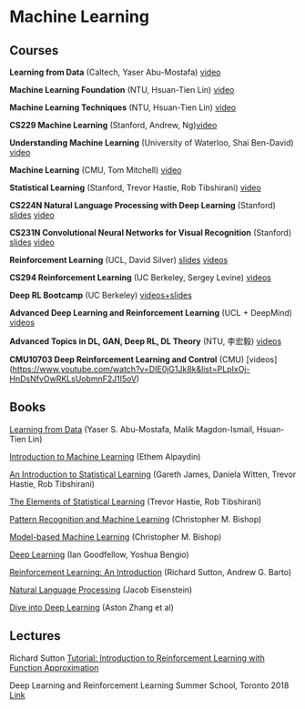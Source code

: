 # Machine Learning

## Courses
 **Learning from Data** (Caltech, Yaser Abu-Mostafa) [video](https://www.youtube.com/watch?v=mbyG85GZ0PI&list=PLD63A284B7615313A)

**Machine Learning Foundation** (NTU, Hsuan-Tien Lin) [video](https://www.youtube.com/watch?v=nQvpFSMPhr0&list=PLXVfgk9fNX2I7tB6oIINGBmW50rrmFTqf)

**Machine Learning Techniques** (NTU, Hsuan-Tien Lin) [video](https://www.youtube.com/watch?v=A-GxGCCAIrg&list=PLXVfgk9fNX2IQOYPmqjqWsNUFl2kpk1U2)

**CS229 Machine Learning** (Stanford, Andrew, Ng)[video](https://www.youtube.com/watch?v=UzxYlbK2c7E&list=PLA89DCFA6ADACE599)

**Understanding Machine Learning** (University of Waterloo, Shai Ben-David) [video](https://www.youtube.com/watch?v=b5NlRg8SjZg&list=PLFze15KrfxbH8SE4FgOHpMSY1h5HiRLMm)

**Machine Learning** (CMU, Tom Mitchell) [video](http://www.cs.cmu.edu/~tom/10701_sp11/lectures.shtml)

**Statistical Learning** (Stanford, Trevor Hastie, Rob Tibshirani) [video](https://lagunita.stanford.edu/courses/HumanitiesSciences/StatLearning/Winter2016/about)

**CS224N Natural Language Processing with Deep Learning** (Stanford) [slides](http://web.stanford.edu/class/cs224n/syllabus.html) [video](https://www.youtube.com/watch?v=OQQ-W_63UgQ&list=PL3FW7Lu3i5Jsnh1rnUwq_TcylNr7EkRe6)

**CS231N Convolutional Neural Networks for Visual Recognition** (Stanford) [slides](http://cs231n.stanford.edu/syllabus.html) [video](https://www.youtube.com/watch?v=vT1JzLTH4G4&list=PLC1qU-LWwrF64f4QKQT-Vg5Wr4qEE1Zxk)

**Reinforcement Learning** (UCL, David Silver) [slides](http://www0.cs.ucl.ac.uk/staff/d.silver/web/Teaching.html) [videos](https://www.youtube.com/watch?v=2pWv7GOvuf0&list=PLzuuYNsE1EZAXYR4FJ75jcJseBmo4KQ9-&index=1)

**CS294 Reinforcement Learning** (UC Berkeley, Sergey Levine) [videos](https://www.youtube.com/playlist?list=PLkFD6_40KJIxJMR-j5A1mkxK26gh_qg37)

**Deep RL Bootcamp** (UC Berkeley) [videos+slides](https://sites.google.com/view/deep-rl-bootcamp/lectures)

**Advanced Deep Learning and Reinforcement Learning** (UCL + DeepMind) [videos](https://www.youtube.com/playlist?list=PLqYmG7hTraZDNJre23vqCGIVpfZ_K2RZs)

**Advanced Topics in DL, GAN, Deep RL, DL Theory** (NTU, 李宏毅) [videos](https://www.youtube.com/channel/UC2ggjtuuWvxrHHHiaDH1dlQ/featured) 

**CMU10703 Deep Reinforcement Learning and Control** (CMU) [videos] (https://www.youtube.com/watch?v=DIE0jG1Jk8k&list=PLpIxOj-HnDsNfvOwRKLsUobmnF2J1l5oV)

## Books
 [Learning from Data](https://work.caltech.edu/textbook.html) (Yaser S. Abu-Mostafa, Malik Magdon-Ismail, Hsuan-Tien Lin)

[Introduction to Machine Learning](https://www.amazon.com/Introduction-Machine-Learning-Adaptive-Computation/dp/0262028182/ref=sr_1_9?ie=UTF8&qid=1542738509&sr=8-9&keywords=introduction+to+machine+learning) (Ethem Alpaydin)

[An Introduction to Statistical Learning](http://www-bcf.usc.edu/~gareth/ISL/ISLR%20First%20Printing.pdf) (Gareth James, Daniela Witten, Trevor Hastie, Rob Tibshirani)

[The Elements of Statistical Learning](https://web.stanford.edu/~hastie/ElemStatLearn/) (Trevor Hastie, Rob Tibshirani)

[Pattern Recognition and Machine Learning](https://www.microsoft.com/en-us/research/people/cmbishop/#!prml-book) (Christopher M. Bishop)

[Model-based Machine Learning](http://www.mbmlbook.com/index.html) (Christopher M. Bishop)

[Deep Learning](https://www.deeplearningbook.org/) (Ian Goodfellow, Yoshua Bengio)

[Reinforcement Learning: An Introduction](http://incompleteideas.net/book/the-book-2nd.html) (Richard Sutton, Andrew G. Barto)

[Natural Language Processing](https://github.com/jacobeisenstein/gt-nlp-class/blob/master/notes/eisenstein-nlp-notes-10-15-2018.pdf) (Jacob Eisenstein)

[Dive into Deep Learning](http://en.diveintodeeplearning.org/chapter_introduction/index.html) (Aston Zhang et al)

## Lectures
Richard Sutton [Tutorial: Introduction to Reinforcement Learning with Function Approximation](https://www.youtube.com/watch?v=ggqnxyjaKe4)

Deep Learning and Reinforcement Learning Summer School, Toronto 2018 [Link](http://videolectures.net/DLRLsummerschool2018_toronto/)
